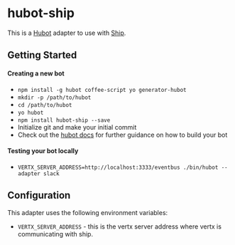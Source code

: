 # hubot-ship

This is a [Hubot](http://hubot.github.com/) adapter to use with [Ship](https://ship.hn).

## Getting Started

#### Creating a new bot

- `npm install -g hubot coffee-script yo generator-hubot`
- `mkdir -p /path/to/hubot`
- `cd /path/to/hubot`
- `yo hubot`
- `npm install hubot-ship --save`
- Initialize git and make your initial commit
- Check out the [hubot docs](https://github.com/github/hubot/tree/master/docs) for further guidance on how to build your bot

#### Testing your bot locally

- `VERTX_SERVER_ADDRESS=http://localhost:3333/eventbus ./bin/hubot --adapter slack`

## Configuration

This adapter uses the following environment variables:

 - `VERTX_SERVER_ADDRESS` - this is the vertx server address where vertx is communicating with ship.